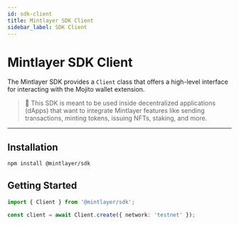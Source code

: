 ```yaml
---
id: sdk-client
title: Mintlayer SDK Client
sidebar_label: SDK Client
---
```


# Mintlayer SDK Client

The Mintlayer SDK provides a `Client` class that offers a high-level interface for interacting with the Mojito wallet extension.

> 🧩 This SDK is meant to be used inside decentralized applications (dApps) that want to integrate Mintlayer features like sending transactions, minting tokens, issuing NFTs, staking, and more.

---

## Installation

```bash
npm install @mintlayer/sdk
```

## Getting Started

```ts
import { Client } from '@mintlayer/sdk';

const client = await Client.create({ network: 'testnet' });
```

